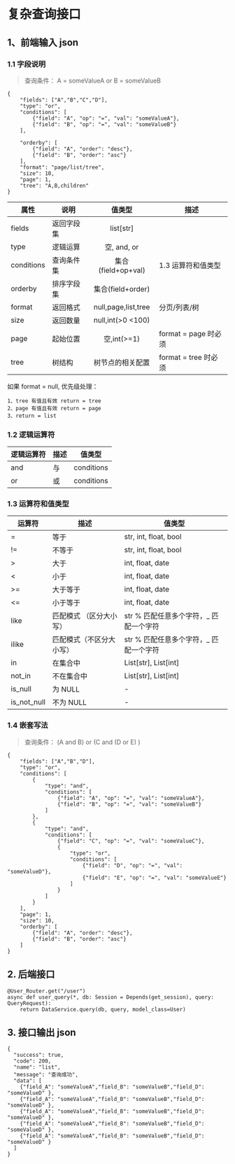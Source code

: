 # 复杂查询接口

## 1、前端输入 json

### 1.1 字段说明

> 查询条件： A = someValueA or B = someValueB

```
{
    "fields": ["A","B","C","D"],
    "type": "or",
    "conditions": [
        {"field": "A", "op": "=", "val": "someValueA"},
        {"field": "B", "op": "=", "val": "someValueB"}
    ],
    
    "orderby": [
        {"field": "A", "order": "desc"},
        {"field": "B", "order": "asc"}
    ],
    "format": "page/list/tree",
    "size": 10,
    "page": 1,
    "tree": "A,B,children"
}
```

| 属性         | 说明    |         值类型         | 描述                |
|------------|-------|:-------------------:|-------------------|
| fields     | 返回字段集 |      list[str]      |                   |
| type       | 逻辑运算  |     空, and, or      |                   |
| conditions | 查询条件集 |  集合(field+op+val)   | 1.3 运算符和值类型       |
| orderby    | 排序字段集 |   集合(field+order)   |                   |
| format     | 返回格式  | null,page,list,tree | 分页/列表/树           |
| size       | 返回数量  |  null,int(>0 <100)  |                   |
| page       | 起始位置  |     空,int(>=1)      | format = page 时必须 |
| tree       | 树结构   |      树节点的相关配置       | format = tree 时必须 |

如果 format = null, 优先级处理：

    1、tree 有值且有效 return = tree
    2、page 有值且有效 return = page
    3、return = list

### 1.2 逻辑运算符

| 逻辑运算符 | 描述 | 值类型        |
|-------|----|------------|
| and   | 与  | conditions |
| or    | 或  | conditions |

### 1.3 运算符和值类型

| 运算符         | 描述           | 值类型                     |
|-------------|--------------|-------------------------|
| =           | 等于           | str, int, float, bool   |
| !=          | 不等于          | str, int, float, bool   |
| \>          | 大于           | int, float, date        |
| <           | 小于           | int, float, date        |
| >=          | 大于等于         | int, float, date        |
| <=          | 小于等于         | int, float, date        |    
| like        | 匹配模式 （区分大小写） | str % 匹配任意多个字符，_ 匹配一个字符 |    
| ilike       | 匹配模式（不区分大小写） | str	% 匹配任意多个字符，_ 匹配一个字符 |    
| in          | 在集合中         | List[str], List[int]    |    
| not_in      | 不在集合中        | List[str], List[int]    |    
| is_null     | 为 NULL       | -                       |    
| is_not_null | 不为 NULL      | -                       |    

### 1.4 嵌套写法

> 查询条件： (A and B) or (C and (D or E) )

```
{
    "fields": ["A","B","D"],
    "type": "or",
    "conditions": [
        {
            "type": "and",
            "conditions": [
                {"field": "A", "op": "=", "val": "someValueA"},
                {"field": "B", "op": "=", "val": "someValueB"}
            ]
        },
        {
            "type": "and",
            "conditions": [
                {"field": "C", "op": "=", "val": "someValueC"},
                {
                    "type": "or",
                    "conditions": [
                        {"field": "D", "op": "=", "val": "someValueD"},
                        {"field": "E", "op": "=", "val": "someValueE"}
                    ]
                }
            ]
        }
    ],
    "page": 1,
    "size": 10,
    "orderby": [
        {"field": "A", "order": "desc"},
        {"field": "B", "order": "asc"}
    ]
}
```

## 2. 后端接口

```
@User_Router.get("/user")
async def user_query(*, db: Session = Depends(get_session), query: QueryRequest):
    return DataService.query(db, query, model_class=User)
```

## 3. 接口输出 json

```
{
  "success": true,
  "code": 200,
  "name": "list",
  "message": "查询成功",
  "data": [
    {"field_A": "someValueA","field_B": "someValueB","field_D": "someValueD" },
    {"field_A": "someValueA","field_B": "someValueB","field_D": "someValueD" },
    {"field_A": "someValueA","field_B": "someValueB","field_D": "someValueD" },
    {"field_A": "someValueA","field_B": "someValueB","field_D": "someValueD" },
    {"field_A": "someValueA","field_B": "someValueB","field_D": "someValueD" }
  ]
}

```
